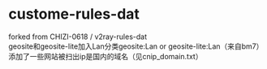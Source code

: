 # custome-rules-dat
forked from CHIZI-0618 / v2ray-rules-dat   
geosite和geosite-lite加入Lan分类geosite:Lan or geosite-lite:Lan（来自bm7）  
添加了一些网站被扫出ip是国内的域名（见cnip_domain.txt）
